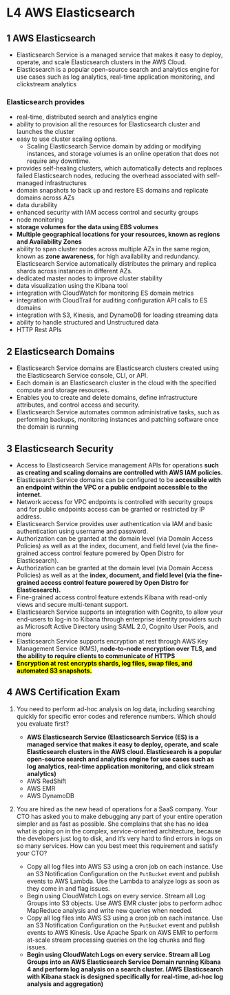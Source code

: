 # **L4 AWS Elasticsearch**

## **1 AWS Elasticsearch**

* Elasticsearch Service is a managed service that makes it easy to deploy, operate, and scale Elasticsearch clusters in the AWS Cloud.
* Elasticsearch is a popular open-source search and analytics engine for use cases such as log analytics, real-time application monitoring, and clickstream analytics

### **Elasticsearch provides**

* real-time, distributed search and analytics engine
* ability to provision all the resources for Elasticsearch cluster and launches the cluster
* easy to use cluster scaling options. 
	* Scaling Elasticsearch Service domain by adding or modifying instances, and storage volumes is an online operation that does not require any downtime.
* provides self-healing clusters, which automatically detects and replaces failed Elasticsearch nodes, reducing the overhead associated with self-managed infrastructures
* domain snapshots to back up and restore ES domains and replicate domains across AZs
* data durability
* enhanced security with IAM access control and security groups
* node monitoring
* **storage volumes for the data using EBS volumes**
* **Multiple geographical locations for your resources, known as regions and Availability Zones**
* ability to span cluster nodes across multiple AZs in the same region, known as **zone awareness**,  for high availability and redundancy.  Elasticsearch Service automatically distributes the primary and replica shards across instances in different AZs.
* dedicated master nodes to improve cluster stability
* data visualization using the Kibana tool
* integration with CloudWatch for monitoring ES domain metrics
* integration with CloudTrail for auditing configuration API calls to ES domains
* integration with S3, Kinesis, and DynamoDB for loading streaming data
* ability to handle structured and Unstructured data
* HTTP Rest APIs


## **2 Elasticsearch Domains**

* Elasticsearch Service domains are Elasticsearch clusters created using the Elasticsearch Service console, CLI, or API.
* Each domain is an Elasticsearch cluster in the cloud with the specified compute and storage resources.
* Enables you to create and delete domains, define infrastructure attributes, and control access and security.
* Elasticsearch Service automates common administrative tasks, such as performing backups, monitoring instances and patching software once the domain is running


## **3 Elasticsearch Security**

* Access to Elasticsearch Service management APIs for operations **such as creating and scaling domains are controlled with AWS IAM policies**.
* Elasticsearch Service domains can be configured to be **accessible with an endpoint within the VPC or a public endpoint accessible to the internet.**
* Network access for VPC endpoints is controlled with security groups and for public endpoints access can be granted or restricted by IP address.
* Elasticsearch Service provides user authentication via IAM and basic authentication using username and password.
* Authorization can be granted at the domain level (via Domain Access Policies) as well as at the index, document, and field level (via the fine-grained access control feature powered by Open Distro for Elasticsearch).
* Authorization can be granted at the domain level (via Domain Access Policies) as well as at the **index, document, and field level (via the fine-grained access control feature powered by Open Distro for Elasticsearch).**
* Fine-grained access control feature extends Kibana with read-only views and secure multi-tenant support.
* Elasticsearch Service supports an integration with Cognito, to allow your end-users to log-in to Kibana through enterprise identity providers such as Microsoft Active Directory using SAML 2.0, Cognito User Pools, and more
* Elasticsearch Service supports encryption at rest through AWS Key Management Service (KMS), **node-to-node encryption over TLS, and the ability to require clients to communicate of HTTPS**
* **<mark>Encryption at rest encrypts shards, log files, swap files, and automated S3 snapshots.</mark>**

## **4 AWS Certification Exam**

1. You need to perform ad-hoc analysis on log data, including searching quickly for specific error codes and reference numbers. Which should you evaluate first?

	* **AWS Elasticsearch Service (Elasticsearch Service (ES) is a managed service that makes it easy to deploy, operate, and scale Elasticsearch clusters in the AWS cloud. Elasticsearch is a popular open-source search and analytics engine for use cases such as log analytics, real-time application monitoring, and click stream analytics)**
	* AWS RedShift
	* AWS EMR
	* AWS DynamoDB

2. You are hired as the new head of operations for a SaaS company. Your CTO has asked you to make debugging any part of your entire operation simpler and as fast as possible. She complains that she has no idea what is going on in the complex, service-oriented architecture, because the developers just log to disk, and it’s very hard to find errors in logs on so many services. How can you best meet this requirement and satisfy your CTO?
	* Copy all log files into AWS S3 using a cron job on each instance. Use an S3 Notification Configuration on the <code>PutBucket</code> event and publish events to AWS Lambda. Use the Lambda to analyze logs as soon as they come in and flag issues.
	* Begin using CloudWatch Logs on every service. Stream all Log Groups into S3 objects. Use AWS EMR cluster jobs to perform adhoc MapReduce analysis and write new queries when needed.
	* Copy all log files into AWS S3 using a cron job on each instance. Use an S3 Notification Configuration on the <code>PutBucket</code> event and publish events to AWS Kinesis. Use Apache Spark on AWS EMR to perform at-scale stream processing queries on the log chunks and flag issues.
	* **Begin using CloudWatch Logs on every service. Stream all Log Groups into an AWS Elasticsearch Service Domain running Kibana 4 and perform log analysis on a search cluster. (AWS Elasticsearch with Kibana stack is designed specifically for real-time, ad-hoc log analysis and aggregation)**





















